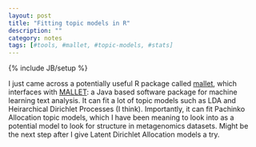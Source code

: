 ```yaml
---
layout: post
title: "Fitting topic models in R"
description: ""
category: notes
tags: [#tools, #mallet, #topic-models, #stats]
---
```

{% include JB/setup %}

I just came across a potentially useful R package called [mallet](http://cran.r-project.org/web/packages/mallet/index.html), which interfaces with [MALLET](http://mallet.cs.umass.edu/): a Java based software package for machine learning text analysis. It can fit a lot of topic models such as LDA and Heirarchical Dirichlet Processes (I think). Importantly, it can fit Pachinko Allocation topic models, which I have been meaning to look into as a potential model to look for structure in metagenomics datasets. Might be the next step after I give Latent Dirichlet Allocation models a try.